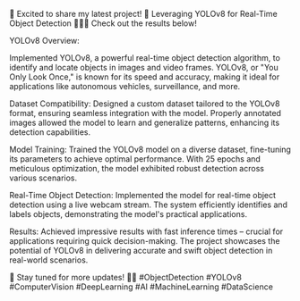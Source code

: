 🚀 Excited to share my latest project! 🌟 Leveraging YOLOv8 for Real-Time Object Detection 🕵️‍♂️✨ Check out the results below!

YOLOv8 Overview:

Implemented YOLOv8, a powerful real-time object detection algorithm, to identify and locate objects in images and video frames. YOLOv8, or "You Only Look Once," is known for its speed and accuracy, making it ideal for applications like autonomous vehicles, surveillance, and more.

Dataset Compatibility:
Designed a custom dataset tailored to the YOLOv8 format, ensuring seamless integration with the model. Properly annotated images allowed the model to learn and generalize patterns, enhancing its detection capabilities.

Model Training:
Trained the YOLOv8 model on a diverse dataset, fine-tuning its parameters to achieve optimal performance. With 25 epochs and meticulous optimization, the model exhibited robust detection across various scenarios.

Real-Time Object Detection:
Implemented the model for real-time object detection using a live webcam stream. The system efficiently identifies and labels objects, demonstrating the model's practical applications.

Results:
Achieved impressive results with fast inference times – crucial for applications requiring quick decision-making. The project showcases the potential of YOLOv8 in delivering accurate and swift object detection in real-world scenarios.

👀 Stay tuned for more updates! 🚀✨ 
#ObjectDetection #YOLOv8 #ComputerVision #DeepLearning #AI #MachineLearning #DataScience
